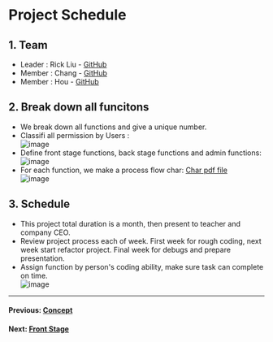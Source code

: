 # Project Schedule
## 1. Team
* Leader : Rick Liu - [GitHub](https://github.com/zxz13561)
* Member : Chang - [GitHub](https://github.com/dearme61002)
* Member : Hou - [GitHub](https://github.com/pzaqw4)
## 2. Break down all funcitons
* We break down all functions and give a unique number.
* Classifi all permission by Users : </br>
![image](https://user-images.githubusercontent.com/52659809/174234767-9efbd161-63a5-4106-a8cc-220d061fc3f6.png)
* Define front stage functions, back stage functions and admin functions: </br>
![image](https://user-images.githubusercontent.com/52659809/174234871-abf5dd5b-dd07-4866-b4ad-782af618963e.png)
* For each function, we make a process flow char: [Char pdf file](https://drive.google.com/file/d/1ElbcS597GSGwXnsH2anGree4yFyRi9f0/view?usp=sharing)</br>
![image](https://user-images.githubusercontent.com/52659809/174235249-8987b1bf-8dc1-4284-b8ef-4fc81f54b032.png)
## 3. Schedule
* This project total duration is a month, then present to teacher and company CEO.
* Review project process each of week. First week for rough coding, next week start refactor project. Final week for debugs and prepare presentation.
* Assign function by person's coding ability, make sure task can complete on time. </br>
![image](https://user-images.githubusercontent.com/52659809/174235326-b1bfea63-c67f-4b50-a268-37ff93ac8efa.png)

<hr>

#### Previous: [Concept](Concept.md)
#### Next: [Front Stage](FrontStage.md)
